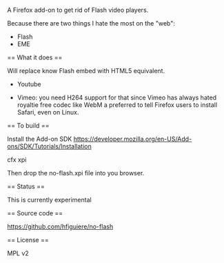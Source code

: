 A Firefox add-on to get rid of Flash video players.

Because there are two things I hate the most on the "web":
* Flash
* EME


== What it does ==

Will replace know Flash embed with HTML5 equivalent.

* Youtube

* Vimeo: you need H264 support for that since Vimeo has always hated royaltie free codec like WebM
a preferred to tell Firefox users to install Safari, even on Linux.

== To build ==

Install the Add-on SDK https://developer.mozilla.org/en-US/Add-ons/SDK/Tutorials/Installation

cfx xpi

Then drop the no-flash.xpi file into you browser.

== Status ==

This is currently experimental

== Source code ==

https://github.com/hfiguiere/no-flash

== License ==

MPL v2
